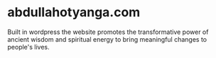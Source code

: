 # abdullahotyanga.com
Built in wordpress the website  promotes the transformative power of ancient wisdom and spiritual energy to bring meaningful changes to people's lives. 
